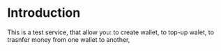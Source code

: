 # Introduction
This is a test service, that allow you:
 to create wallet, to top-up walet, to trasnfer money from one wallet to another,